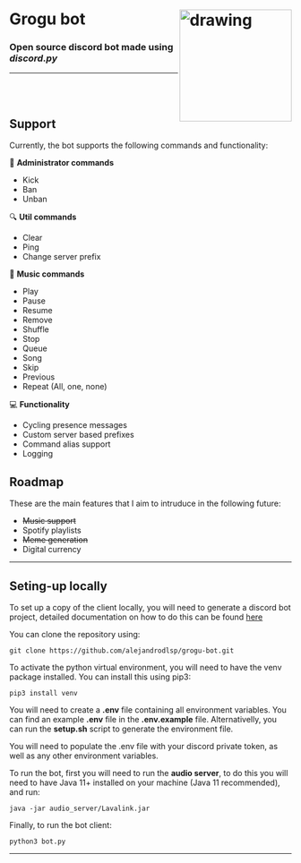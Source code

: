 # Grogu bot <img align="right" src="https://github.com/alejandrodlsp/razer-bot/blob/main/assets/avatar-circle.png?raw=true" alt="drawing" width="200"/>
### Open source discord bot made using *discord.py*

<hr/>
<br>
<br>

## Support

Currently, the bot supports the following commands and functionality:

:wrench: **Administrator commands** 
- Kick 
- Ban
- Unban

:mag: **Util commands**
- Clear
- Ping
- Change server prefix

:musical_keyboard: **Music commands** 
- Play
- Pause
- Resume
- Remove
- Shuffle
- Stop
- Queue
- Song
- Skip
- Previous
- Repeat (All, one, none)

:computer: **Functionality** 
- Cycling presence messages
- Custom server based prefixes
- Command alias support
- Logging

## Roadmap

These are the main features that I aim to intruduce in the following future:

- ~~Music support~~
- Spotify playlists
- ~~Meme generation~~
- Digital currency

<hr/>

## Seting-up locally

To set up a copy of the client locally, you will need to generate a discord bot project, detailed documentation on how to do this can be found [here](https://discordpy.readthedocs.io/en/latest/discord.html)

You can clone the repository using: 

```shell
git clone https://github.com/alejandrodlsp/grogu-bot.git
```

To activate the python virtual environment, you will need to have the venv package installed. You can install this using pip3:

```shell
pip3 install venv
```

You will need to create a **.env** file containing all environment variables. You can find an example **.env** file in the **.env.example** file. Alternativelly, you can run the 
**setup.sh** script to generate the environment file.

You will need to populate the .env file with your discord private token, as well as any other environment variables.

To run the bot, first you will need to run the **audio server**, to do this you will need to have Java 11+ installed on your machine (Java 11 recommended), and run:

```shell
java -jar audio_server/Lavalink.jar
```

Finally, to run the bot client:

```shell
python3 bot.py
```
<hr/>
